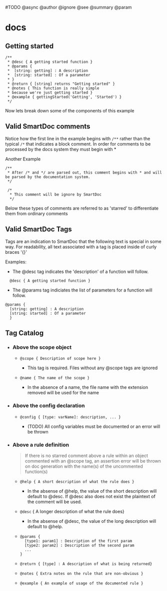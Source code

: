 #TODO
@async
@author
@ignore
@see
@summary
@param

# docs

## Getting started

    /**
     * @desc { A getting started function }
     * @params {
     *  [string: getting] : A description
     *  [string: started] : Of a parameter
     * }
     * @return { [string] returns "Getting started" }
     * @notes { This function is really simple
     * because we're just getting started }
     * @example { gettingStarted('Getting', 'Started') }
     */

Now lets break down some of the components of this example

## Valid SmartDoc comments

Notice how the first line in the example begins with `/**` rather than the typical `/*` that indicates a block comment. In order for comments to be processed by the docs system they must begin with \*

Another Example

```
/**
 * After /* and */ are parsed out, this comment begins with * and will be parsed by the documentation system.
 */

 /*
  * This comment will be ignore by SmartDoc
  */
```

Below these types of comments are referred to as 'starred' to differentiate them from ordinary comments

## Valid SmartDoc Tags

Tags are an indication to SmartDoc that the following text is special in some way. For readability, all text associated with a tag is placed inside of curly braces '{}'

Examples:

- The @desc tag indicates the 'description' of a function will follow.

```
  @desc { A getting started function }
```

- The @params tag indiciates the list of parameters for a function will follow.

```
@params {
  [string: getting] : A description
  [string: started] : Of a parameter
  }
```

## Tag Catalog

- ### Above the scope object

  - `@scope { Description of scope here }`

    - This tag is required. Files without any @scope tags are ignored

  - `@name { The name of the scope }`

    - In the absence of a name, the file name with the extension removed will be used for the name

- ### Above the config declaration

  - `@config { [type: varName]: description, ... }`

    - (TODO) All config variables must be documented or an error will be thrown

- ### Above a rule definition

  > If there is no starred comment above a rule within an object commented with an @scope tag, an assertion error will be thrown on doc generation with the name(s) of the uncommented function(s)

  - `@help { A short description of what the rule does }`

    - In the absense of @help, the value of the short description will default to @desc. If @desc also does not exist the plaintext of the comment will be used.

  - `@desc` { A longer description of what the rule does}

    - In the absense of @desc, the value of the long description will default to @help.

  - ```
    @params {
      [type1: param1] : Description of the first param
      [type2: param2] : Description of the second param
      ...
    }
    ```

  * `@return { [type] : A description of what is being returned}`

  * `@notes { Extra notes on the rule that are non-obvious }`

  * `@example { An example of usage of the documented rule }`

  ```

  ```

